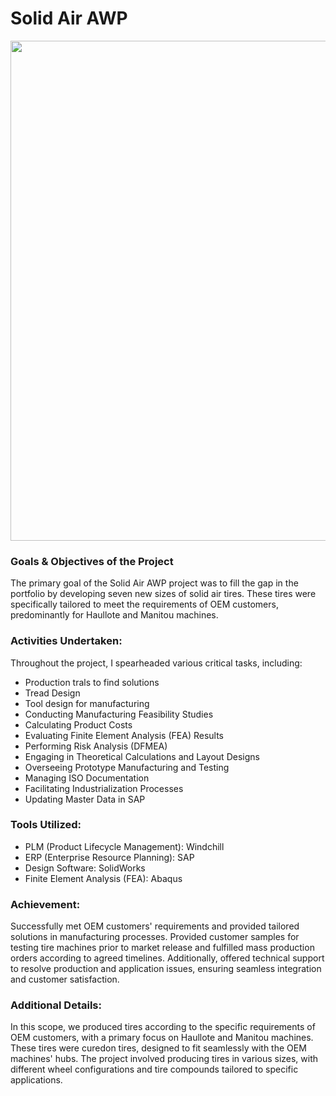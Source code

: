 # Solid Air AWP


<img src="https://github.com/Oshintha/AWP-583S/assets/155742370/4529fbf4-c352-490a-a281-42ef6f3d1b51"  width="800" height="">
<h3>Goals & Objectives of the Project</h3>
The primary goal of the Solid Air AWP project was to fill the gap in the portfolio by developing seven new sizes of solid air tires. These tires were specifically tailored to meet the requirements of OEM customers, predominantly for Haullote and Manitou machines.

<h3>Activities Undertaken:</h3>
<p>Throughout the project, I spearheaded various critical tasks, including:</p>

- Production trals to find solutions
- Tread Design
- Tool design for manufacturing
- Conducting Manufacturing Feasibility Studies
- Calculating Product Costs
- Evaluating Finite Element Analysis (FEA) Results
- Performing Risk Analysis (DFMEA)
- Engaging in Theoretical Calculations and Layout Designs
- Overseeing Prototype Manufacturing and Testing
- Managing ISO Documentation
- Facilitating Industrialization Processes
- Updating Master Data in SAP

<h3>Tools Utilized:</h3>

- PLM (Product Lifecycle Management): Windchill
- ERP (Enterprise Resource Planning): SAP
- Design Software: SolidWorks
- Finite Element Analysis (FEA): Abaqus
  
<h3>Achievement:</h3>

<p>Successfully met OEM customers' requirements and provided tailored solutions in manufacturing processes. Provided customer samples for testing tire machines prior to market release and fulfilled mass production orders according to agreed timelines. Additionally, offered technical support to resolve production and application issues, ensuring seamless integration and customer satisfaction.</p>

<h3>Additional Details:</h3>

In this scope, we produced tires according to the specific requirements of OEM customers, with a primary focus on Haullote and Manitou machines. These tires were curedon tires, designed to fit seamlessly with the OEM machines' hubs. The project involved producing tires in various sizes, with different wheel configurations and tire compounds tailored to specific applications.
